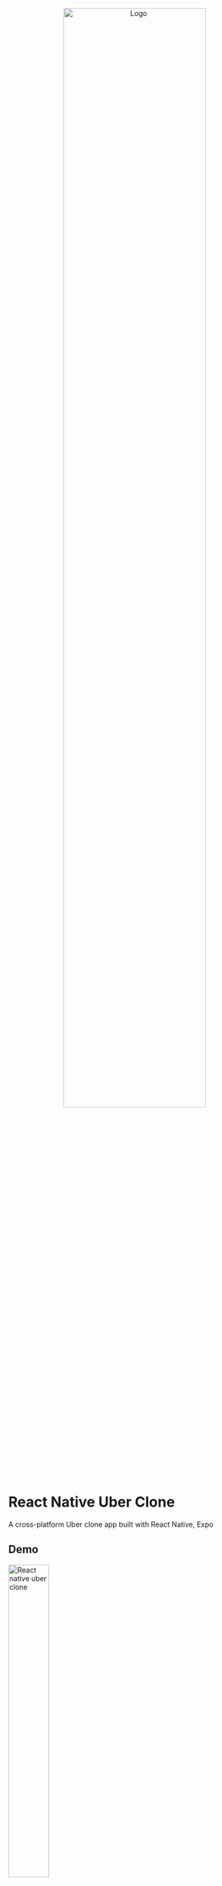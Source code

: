 <p align="center">
<img src="https://raw.githubusercontent.com/emmanuelchucks/react-native-uber-clone/main/assets/screenshots/logo.png" alt="Logo" width="75%"/>
</p>

# React Native Uber Clone

A cross-platform Uber clone app built with React Native, Expo

## Demo

<img src="https://raw.githubusercontent.com/emmanuelchucks/react-native-uber-clone/main/assets/screenshots/ezgif-7-2d01dc3b82b1.gif" alt="React native uber clone" width="40%"/>

## Features

- Cross platform (Web, iOS, Android)
- Pick origin and destination
- Pick ride type (UberX, Uber XL, Uber LUX)
- Show fare and travel distance
- Show travel time

## Run Locally

Clone the project

```bash
  git clone https://github.com/emmanuelchucks/react-native-uber-clone.git
```

Go to the project directory

```bash
  cd react-native-uber-clone
```

Install dependencies

```bash
  npm install
```

Start the server

```bash
  npm start
```

## Screenshots

<img src="https://raw.githubusercontent.com/emmanuelchucks/react-native-uber-clone/main/assets/screenshots/Screenshot_1634302767.jpg" alt="Screen to pick an origin" width="32%"/> <img src="https://raw.githubusercontent.com/emmanuelchucks/react-native-uber-clone/main/assets/screenshots/Screenshot_1634302842.jpg" alt="Screen to pick a destination" width="32%"/> <img src="https://raw.githubusercontent.com/emmanuelchucks/react-native-uber-clone/main/assets/screenshots/Screenshot_1634302884.jpg" alt="Screen to pick a ride" width="32%"/>
